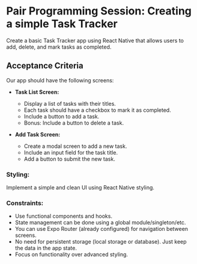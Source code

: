 # Pair Programming Session: Creating a simple Task Tracker

Create a basic Task Tracker app using React Native that allows users to add, delete, and mark tasks as completed.

## Acceptance Criteria

Our app should have the following screens:

- **Task List Screen:**
  - Display a list of tasks with their titles.
  - Each task should have a checkbox to mark it as completed.
  - Include a button to add a task.
  - Bonus: Include a button to delete a task.

- **Add Task Screen:**
  - Create a modal screen to add a new task.
  - Include an input field for the task title.
  - Add a button to submit the new task.

### Styling:

Implement a simple and clean UI using React Native styling.

### Constraints:

- Use functional components and hooks.
- State management can be done using a global module/singleton/etc.
- You can use Expo Router (already configured) for navigation between screens.
- No need for persistent storage (local storage or database). Just keep the data in the app state.
- Focus on functionality over advanced styling.
